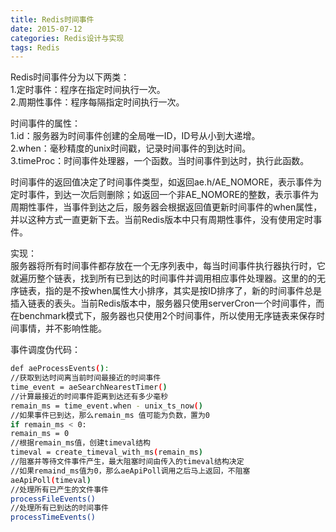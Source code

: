 ```yaml
---
title: Redis时间事件
date: 2015-07-12
categories: Redis设计与实现
tags: Redis
---
```


Redis时间事件分为以下两类：  
1.定时事件：程序在指定时间执行一次。  
2.周期性事件：程序每隔指定时间执行一次。  

时间事件的属性：  
1.id：服务器为时间事件创建的全局唯一ID，ID号从小到大递增。  
2.when：毫秒精度的unix时间戳，记录时间事件的到达时间。  
3.timeProc：时间事件处理器，一个函数。当时间事件到达时，执行此函数。  

时间事件的返回值决定了时间事件类型，如返回ae.h/AE_NOMORE，表示事件为定时事件，到达一次后则删除；如返回一个非AE_NOMORE的整数，表示事件为周期性事件，当事件到达之后，服务器会根据返回值更新时间事件的when属性，并以这种方式一直更新下去。当前Redis版本中只有周期性事件，没有使用定时事件。  

实现：  
服务器将所有时间事件都存放在一个无序列表中，每当时间事件执行器执行时，它就遍历整个链表，找到所有已到达的时间事件并调用相应事件处理器。这里的的无序链表，指的是不按when属性大小排序，其实是按ID排序了，新的时间事件总是插入链表的表头。当前Redis版本中，服务器只使用serverCron一个时间事件，而在benchmark模式下，服务器也只使用2个时间事件，所以使用无序链表来保存时间事情，并不影响性能。  

事件调度伪代码：  
``` bash
def aeProcessEvents():
//获取到达时间离当前时间最接近的时间事件
time_event = aeSearchNearestTimer()
//计算最接近的时间事件距离到达还有多少毫秒
remain_ms = time_event.when - unix_ts_now()
//如果事件已到达，那么remain_ms 值可能为负数，置为0
if remain_ms < 0:
remain_ms = 0
//根据remain_ms值，创建timeval结构
timeval = create_timeval_with_ms(remain_ms)
//阻塞并等待文件事件产生，最大阻塞时间由传入的timeval结构决定
//如果remaind_ms值为0，那么aeApiPoll调用之后马上返回，不阻塞
aeApiPoll(timeval)
//处理所有已产生的文件事件
processFileEvents()
//处理所有已到达的时间事件
processTimeEvents()
```

